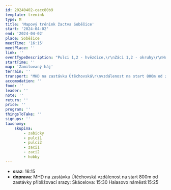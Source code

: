 ```yaml
---
id: 20240402-cacc80b9
template: trenink
type: M
title: 'Mapový trénink žactva Soběšice'
start: '2024-04-02'
end: '2024-04-02'
place: Soběšice
meetTime: '16:15'
meetPlace: ''
link: ''
eventTypeDescription: "Pulci 1,2 - hvězdice,\r\nZáci 1,2 - okruhy\r\nHobby - hagaby"
startTime: ''
map: 'Zamilovaný háj'
terrain: ''
transport: "MHD na zastávku Útěchovská\r\nvzdálenost na start 800m od zastávky\r\npřibližovací srazy:\r\nSkácelova: 15:30\r\nHalasovo náměstí:15:25"
accomodation: ''
food: ''
leader: ''
note: ''
return: ''
price: ''
program: ''
thingsToTake: ''
signups: ''
taxonomy:
    skupina:
        - zabicky
        - pulci1
        - pulci2
        - zaci1
        - zaci2
        - hobby
---
```


* **sraz**: 16:15
* **doprava**: MHD na zastávku Útěchovská
vzdálenost na start 800m od zastávky
přibližovací srazy:
Skácelova: 15:30
Halasovo náměstí:15:25
